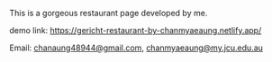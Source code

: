 This is a gorgeous restaurant page developed by me.

demo link: https://gericht-restaurant-by-chanmyaeaung.netlify.app/

Email: chanaung48944@gmail.com, chanmyaeaung@my.jcu.edu.au
